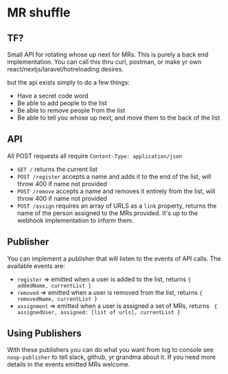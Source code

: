 # MR shuffle

## TF? 

Small API for rotating whose up next for MRs. This is purely a back end implementation.
You can call this thru curl, postman, or make yr own react/nextjs/laravel/hotreloading desires.

but the api exists simply to do a few things:

- Have a secret code word
- Be able to add people to the list
- Be able to remove people from the list
- Be able to tell you whose up next, and move them to the back of the list

## API

All POST requests all require `Content-Type: application/json` 

- `GET /` returns the current list
- `POST /register` accepts a name and adds it to the end of the list, will throw 400 if name not provided
- `POST /remove` accepts a name and removes it entirely from the list, will throw 400 if name not provided
- `POST /assign` requires an array of URLS as a `link` property, returns the name of the person assigned to the MRs provided. It's up to the webhook implementation to inform them.

## Publisher

You can implement a publisher that will listen to the events of API calls. The available events are:

- `register` => emitted when a user is added to the list, returns `{ addedName, currentList }`
- `removed` => emitted when a user is removed from the list, returns `{ removedName, currentList }`
- `assignment` => emitted when a user is assigned a set of MRs, returns ` { assignedUser, assigned: [list of urls], currentList }`


## Using Publishers 

With these publishers you can do what you want from log to console see `noop-publisher` to tell slack, github, yr grandma about it. If you need more details in the events emitted MRs welcome.

